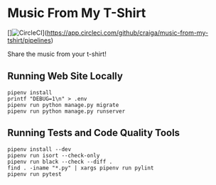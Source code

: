 # Music From My T-Shirt

[]![CircleCI](https://img.shields.io/circleci/build/github/craiga/music-from-my-tshirt.svg)](https://app.circleci.com/github/craiga/music-from-my-tshirt/pipelines)

Share the music from your t-shirt!

## Running Web Site Locally

```
pipenv install
printf "DEBUG=1\n" > .env
pipenv run python manage.py migrate
pipenv run python manage.py runserver
```

## Running Tests and Code Quality Tools

```
pipenv install --dev
pipenv run isort --check-only
pipenv run black --check --diff .
find . -iname "*.py" | xargs pipenv run pylint
pipenv run pytest
```

